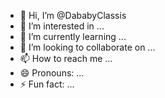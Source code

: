 - 👋 Hi, I’m @DababyClassis
- 👀 I’m interested in ...
- 🌱 I’m currently learning ...
- 💞️ I’m looking to collaborate on ...
- 📫 How to reach me ...
- 😄 Pronouns: ...
- ⚡ Fun fact: ...

<!---
DababyClassis/DababyClassis is a ✨ special ✨ repository because its `README.md` (this file) appears on your GitHub profile.
You can click the Preview link to take a look at your changes.
--->
